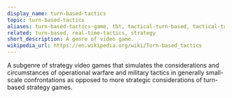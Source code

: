 ```yaml
---
display_name: turn-based-tactics
topic: turn-based-tactics
aliases: turn-based-tactics-game, tbt, tactical-turn-based, tactical-turn-based-game
related: turn-based, real-time-tactics, strategy
short_description: A genre of video game.
wikipedia_url: https://en.wikipedia.org/wiki/Turn-based_tactics
---
```

A subgenre of strategy video games that simulates the considerations and circumstances of operational warfare and military tactics in generally small-scale confrontations as opposed to more strategic considerations of turn-based strategy games.